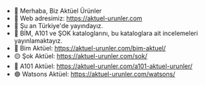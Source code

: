 - 👋 Merhaba, Biz Aktüel Ürünler
- 👀 Web adresimiz: https://aktuel-urunler.com 
- 🌱 Şu an Türkiye'de yayındayız.
- 💞️ BİM, A101 ve ŞOK kataloglarını, bu kataloglara ait incelemeleri yayınlamaktayız.
- 🔴 Bim Aktüel: https://aktuel-urunler.com/bim-aktuel/
- 🟡 Şok Aktüel: https://aktuel-urunler.com/sok/
- 🔵 A101 Aktüel: https://aktuel-urunler.com/a101-aktuel-urunler/
- 🟣  Watsons Aktüel: https://aktuel-urunler.com/watsons/

<!---
aktuel-urunler/aktuel-urunler is a ✨ special ✨ repository because its `README.md` (this file) appears on your GitHub profile.
You can click the Preview link to take a look at your changes.
--->

